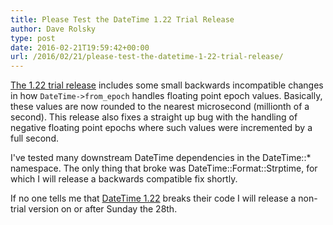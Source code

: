 ```yaml
---
title: Please Test the DateTime 1.22 Trial Release
author: Dave Rolsky
type: post
date: 2016-02-21T19:59:42+00:00
url: /2016/02/21/please-test-the-datetime-1-22-trial-release/
---
```

[The 1.22 trial release][1] includes some small backwards incompatible changes in how `DateTime->from_epoch` handles floating point epoch values. Basically, these values are now rounded to the nearest microsecond (millionth of a second). This release also fixes a straight up bug with the handling of negative floating point epochs where such values were incremented by a full second.

I've tested many downstream DateTime dependencies in the DateTime::* namespace. The only thing that broke was DateTime::Format::Strptime, for which I will release a backwards compatible fix shortly.

If no one tells me that [DateTime 1.22][1] breaks their code I will release a non-trial version on or after Sunday the 28th.

 [1]: https://metacpan.org/release/DROLSKY/DateTime-1.22-TRIAL